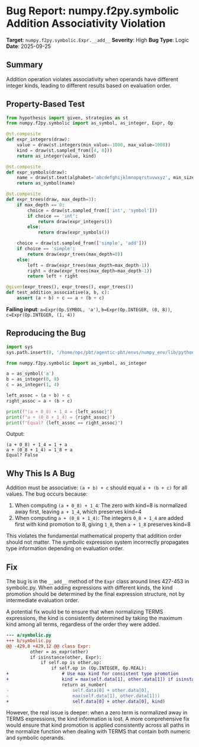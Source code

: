 # Bug Report: numpy.f2py.symbolic Addition Associativity Violation

**Target**: `numpy.f2py.symbolic.Expr.__add__`
**Severity**: High
**Bug Type**: Logic
**Date**: 2025-09-25

## Summary

Addition operation violates associativity when operands have different integer kinds, leading to different results based on evaluation order.

## Property-Based Test

```python
from hypothesis import given, strategies as st
from numpy.f2py.symbolic import as_symbol, as_integer, Expr, Op

@st.composite
def expr_integers(draw):
    value = draw(st.integers(min_value=-1000, max_value=1000))
    kind = draw(st.sampled_from([4, 8]))
    return as_integer(value, kind)

@st.composite
def expr_symbols(draw):
    name = draw(st.text(alphabet='abcdefghijklmnopqrstuvwxyz', min_size=1, max_size=10))
    return as_symbol(name)

@st.composite
def expr_trees(draw, max_depth=3):
    if max_depth == 0:
        choice = draw(st.sampled_from(['int', 'symbol']))
        if choice == 'int':
            return draw(expr_integers())
        else:
            return draw(expr_symbols())

    choice = draw(st.sampled_from(['simple', 'add']))
    if choice == 'simple':
        return draw(expr_trees(max_depth=0))
    else:
        left = draw(expr_trees(max_depth=max_depth-1))
        right = draw(expr_trees(max_depth=max_depth-1))
        return left + right

@given(expr_trees(), expr_trees(), expr_trees())
def test_addition_associative(a, b, c):
    assert (a + b) + c == a + (b + c)
```

**Failing input**: `a=Expr(Op.SYMBOL, 'a')`, `b=Expr(Op.INTEGER, (0, 8))`, `c=Expr(Op.INTEGER, (1, 4))`

## Reproducing the Bug

```python
import sys
sys.path.insert(0, '/home/npc/pbt/agentic-pbt/envs/numpy_env/lib/python3.13/site-packages')

from numpy.f2py.symbolic import as_symbol, as_integer

a = as_symbol('a')
b = as_integer(0, 8)
c = as_integer(1, 4)

left_assoc = (a + b) + c
right_assoc = a + (b + c)

print(f"(a + 0_8) + 1_4 = {left_assoc}")
print(f"a + (0_8 + 1_4) = {right_assoc}")
print(f"Equal? {left_assoc == right_assoc}")
```

Output:
```
(a + 0_8) + 1_4 = 1 + a
a + (0_8 + 1_4) = 1_8 + a
Equal? False
```

## Why This Is A Bug

Addition must be associative: `(a + b) + c` should equal `a + (b + c)` for all values. The bug occurs because:

1. When computing `(a + 0_8) + 1_4`: The zero with kind=8 is normalized away first, leaving `a + 1_4`, which preserves kind=4
2. When computing `a + (0_8 + 1_4)`: The integers `0_8 + 1_4` are added first with kind promotion to 8, giving `1_8`, then `a + 1_8` preserves kind=8

This violates the fundamental mathematical property that addition order should not matter. The symbolic expression system incorrectly propagates type information depending on evaluation order.

## Fix

The bug is in the `__add__` method of the `Expr` class around lines 427-453 in symbolic.py. When adding expressions with different kinds, the kind promotion should be determined by the final expression structure, not by intermediate evaluation order.

A potential fix would be to ensure that when normalizing TERMS expressions, the kind is consistently determined by taking the maximum kind among all terms, regardless of the order they were added.

```diff
--- a/symbolic.py
+++ b/symbolic.py
@@ -429,8 +429,12 @@ class Expr:
         other = as_expr(other)
         if isinstance(other, Expr):
             if self.op is other.op:
                 if self.op in (Op.INTEGER, Op.REAL):
+                    # Use max kind for consistent type promotion
+                    kind = max(self.data[1], other.data[1]) if isinstance(self.data[1], int) and isinstance(other.data[1], int) else self.data[1]
                     return as_number(
-                        self.data[0] + other.data[0],
-                        max(self.data[1], other.data[1]))
+                        self.data[0] + other.data[0], kind)
```

However, the real issue is deeper: when a zero term is normalized away in TERMS expressions, the kind information is lost. A more comprehensive fix would ensure that kind promotion is applied consistently across all paths in the normalize function when dealing with TERMS that contain both numeric and symbolic operands.